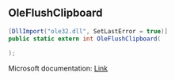 ## OleFlushClipboard

```csharp
[DllImport("ole32.dll", SetLastError = true)]
public static extern int OleFlushClipboard(
   
);
```

Microsoft documentation: [Link](https://docs.microsoft.com/en-us/windows/win32/api/ole2/nf-ole2-oleflushclipboard)
